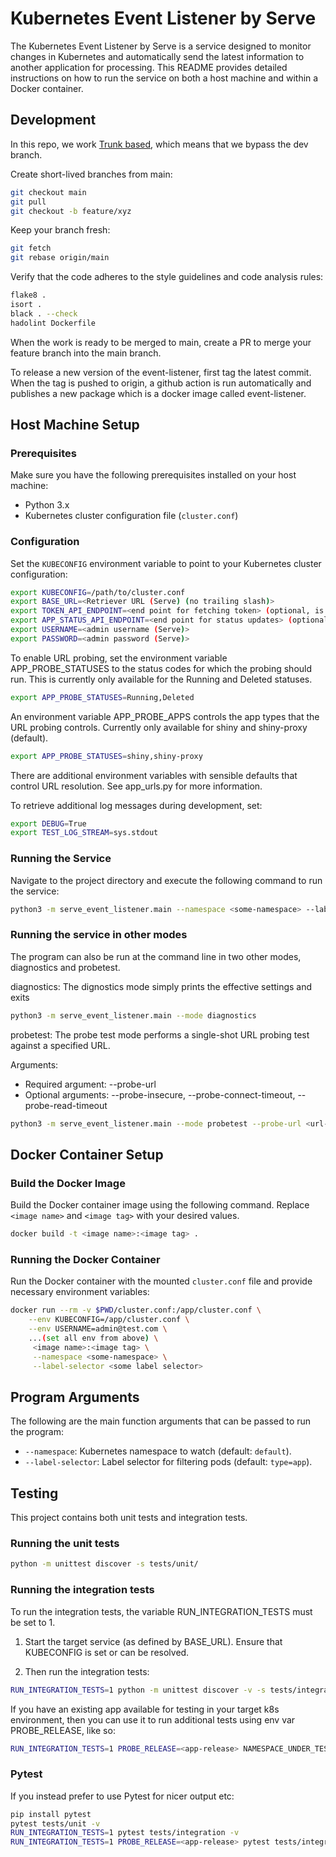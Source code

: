 # Kubernetes Event Listener by Serve

The Kubernetes Event Listener by Serve is a service designed to monitor changes in Kubernetes and automatically send the latest information to another application for processing. This README provides detailed instructions on how to run the service on both a host machine and within a Docker container.

## Development

In this repo, we work [Trunk based](https://www.toptal.com/software/trunk-based-development-git-flow), which means that we bypass the dev branch.

Create short-lived branches from main:
```bash
git checkout main
git pull
git checkout -b feature/xyz
```

Keep your branch fresh:
```bash
git fetch
git rebase origin/main
```

Verify that the code adheres to the style guidelines and code analysis rules:
```bash
flake8 .
isort .
black . --check
hadolint Dockerfile
```

When the work is ready to be merged to main, create a PR to merge your feature branch into the main branch.

To release a new version of the event-listener, first tag the latest commit. When the tag is pushed to origin, a github action is run automatically and publishes a new package which is a docker image called event-listener.

## Host Machine Setup

### Prerequisites
Make sure you have the following prerequisites installed on your host machine:
- Python 3.x
- Kubernetes cluster configuration file (`cluster.conf`)

### Configuration
Set the `KUBECONFIG` environment variable to point to your Kubernetes cluster configuration:

```bash
export KUBECONFIG=/path/to/cluster.conf
export BASE_URL=<Retriever URL (Serve) (no trailing slash)>
export TOKEN_API_ENDPOINT=<end point for fetching token> (optional, is set to BASE_URL + "/api/v1/token-auth/" if not defined)
export APP_STATUS_API_ENDPOINT=<end point for status updates> (optional, is set to BASE_URL + "/api/v1/app-status/" if not defined)
export USERNAME=<admin username (Serve)>
export PASSWORD=<admin password (Serve)>
```

To enable URL probing, set the environment variable APP_PROBE_STATUSES to the status codes for which the probing should run.
This is currently only available for the Running and Deleted statuses.

```bash
export APP_PROBE_STATUSES=Running,Deleted
```

An environment variable APP_PROBE_APPS controls the app types that the URL probing controls. Currently only available for shiny and shiny-proxy (default).

```bash
export APP_PROBE_STATUSES=shiny,shiny-proxy
```

There are additional environment variables with sensible defaults that control URL resolution. See app_urls.py for more information.

To retrieve additional log messages during development, set:

```bash
export DEBUG=True
export TEST_LOG_STREAM=sys.stdout
```

### Running the Service
Navigate to the project directory and execute the following command to run the service:

```bash
python3 -m serve_event_listener.main --namespace <some-namespace> --label-selector <some label selector>
```

### Running the service in other modes

The program can also be run at the command line in two other modes, diagnostics and probetest.

diagnostics: The dignostics mode simply prints the effective settings and exits
```bash
python3 -m serve_event_listener.main --mode diagnostics
```

probetest: The probe test mode performs a single-shot URL probing test against a specified URL.

Arguments:
- Required argument: --probe-url
- Optional arguments: --probe-insecure, --probe-connect-timeout, --probe-read-timeout
```bash
python3 -m serve_event_listener.main --mode probetest --probe-url <url-to-probe>
```

## Docker Container Setup

### Build the Docker Image
Build the Docker container image using the following command. Replace `<image name>` and `<image tag>` with your desired values.

```bash
docker build -t <image name>:<image tag> .
```

### Running the Docker Container
Run the Docker container with the mounted `cluster.conf` file and provide necessary environment variables:

```bash
docker run --rm -v $PWD/cluster.conf:/app/cluster.conf \
    --env KUBECONFIG=/app/cluster.conf \
    --env USERNAME=admin@test.com \
    ...(set all env from above) \
     <image name>:<image tag> \
     --namespace <some-namespace> \
     --label-selector <some label selector>
```

## Program Arguments

The following are the main function arguments that can be passed to run the program:

- `--namespace`: Kubernetes namespace to watch (default: `default`).
- `--label-selector`: Label selector for filtering pods (default: `type=app`).

## Testing

This project contains both unit tests and integration tests.

### Running the unit tests

```bash
python -m unittest discover -s tests/unit/
```

### Running the integration tests

To run the integration tests, the variable RUN_INTEGRATION_TESTS must be set to 1.

1. Start the target service (as defined by BASE_URL). Ensure that KUBECONFIG is set or can be resolved.

2. Then run the integration tests:
```bash
RUN_INTEGRATION_TESTS=1 python -m unittest discover -v -s tests/integration/
```

If you have an existing app available for testing in your target k8s environment, then you can use it to run additional tests using env var PROBE_RELEASE, like so:

```bash
RUN_INTEGRATION_TESTS=1 PROBE_RELEASE=<app-release> NAMESPACE_UNDER_TEST=default python -m unittest discover -v -s tests/integration/
```

### Pytest

If you instead prefer to use Pytest for nicer output etc:

```bash
pip install pytest
pytest tests/unit -v
RUN_INTEGRATION_TESTS=1 pytest tests/integration -v
RUN_INTEGRATION_TESTS=1 PROBE_RELEASE=<app-release> pytest tests/integration -v
```
